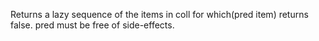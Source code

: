 Returns a lazy sequence of the items in coll for which(pred item) returns false. pred must be free of side-effects.